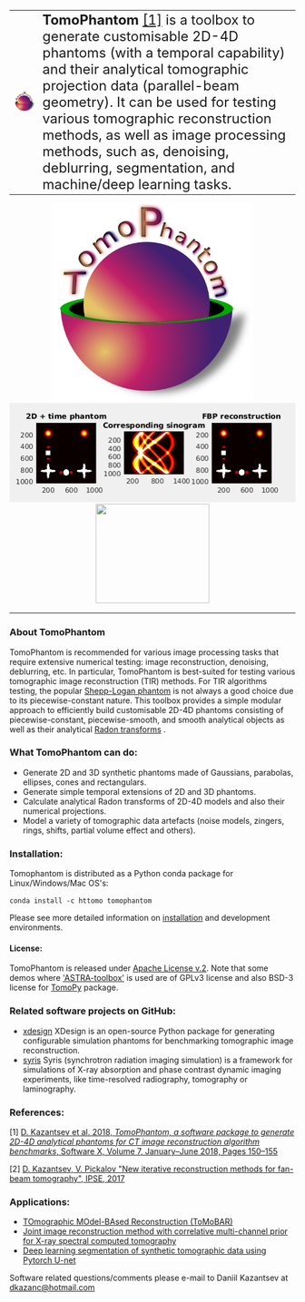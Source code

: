 <table>
    <tr>
        <td>
        <div align="left">
          <img src="docs/source/_static/tomophantom.png" width="550"><br>  
        </div>
        </td>
        <td>
        <font size="5"><b> TomoPhantom </b> <a href="https://doi.org/10.1016/j.softx.2018.05.003">[1]</a> is a toolbox to generate customisable 2D-4D phantoms (with a temporal capability) and their analytical tomographic projection data (parallel-beam geometry). It can be used for testing various tomographic reconstruction methods, as well as image processing methods, such as, denoising, deblurring, segmentation, and machine/deep learning tasks. </font>
        </td>
    </tr>
</table>

<div align="center">
  <img src="docs/source/_static/tomophantom_logo_transp.png" height="350"><br>
  <img src="docs/source/_static/models2Dtime/2DtModel14.gif" height="175"><img src="docs/img/models4D/model11_4D.gif "height="175" width="200"><br>
</div>

****************
 <div class="post-content">
        <h3 class="post-title">About TomoPhantom </h3>
        <p> TomoPhantom is recommended for various image processing tasks that require extensive numerical testing: image reconstruction, denoising, deblurring, etc. In particular, TomoPhantom is best-suited for testing various tomographic image reconstruction (TIR) methods. For TIR algorithms testing, the popular <a href="https://en.wikipedia.org/wiki/Shepp%E2%80%93Logan_phantom">Shepp-Logan phantom</a> is not always a good choice due to its piecewise-constant nature. This toolbox provides a simple modular approach to efficiently build customisable 2D-4D phantoms consisting of piecewise-constant, piecewise-smooth, and smooth analytical objects as well as their analytical <a href="https://en.wikipedia.org/wiki/Radon_transform">Radon transforms</a> .
        </p>
 </div>

### What **TomoPhantom** can do:         
 * Generate 2D and 3D synthetic phantoms made of Gaussians, parabolas, ellipses, cones and rectangulars.
 * Generate simple temporal extensions of 2D and 3D phantoms.
 * Calculate analytical Radon transforms of 2D-4D models and also their numerical projections.
 * Model a variety of tomographic data artefacts (noise models, zingers, rings, shifts, partial volume effect and others). 
 
### Installation:
Tomophantom is distributed as a Python conda package for Linux/Windows/Mac OS's:
```
conda install -c httomo tomophantom
```
Please see more detailed information on [installation](INSTALLATION.md) and development environments. 


#### License:
TomoPhantom is released under [Apache License v.2](http://www.apache.org/licenses/LICENSE-2.0). Note that some demos where ['ASTRA-toolbox'](http://www.astra-toolbox.com/) is used are of GPLv3 license and also BSD-3 license for [TomoPy](http://tomopy.readthedocs.io/en) package.

### Related software projects on GitHub:
- [xdesign](https://github.com/tomography/xdesign) XDesign is an open-source Python package for generating configurable simulation phantoms for benchmarking tomographic image reconstruction.
- [syris](https://github.com/ufo-kit/syris) Syris (synchrotron radiation imaging simulation) is a framework for simulations of X-ray absorption and phase contrast dynamic imaging experiments, like time-resolved radiography, tomography or laminography.

### References:

[1] [D. Kazantsev et al. 2018, *TomoPhantom, a software package to generate 2D-4D analytical phantoms for CT image reconstruction algorithm benchmarks*, Software X, Volume 7, January–June 2018, Pages 150–155](https://doi.org/10.1016/j.softx.2018.05.003)

[2] [D. Kazantsev, V. Pickalov "New iterative reconstruction methods for fan-beam tomography", IPSE, 2017](https://doi.org/10.1080/17415977.2017.1340946)

### Applications:
* [TOmographic MOdel-BAsed Reconstruction (ToMoBAR)](https://github.com/dkazanc/ToMoBAR)
* [Joint image reconstruction method with correlative multi-channel prior for X-ray spectral computed tomography](https://github.com/dkazanc/multi-channel-X-ray-CT)
* [Deep learning segmentation of synthetic tomographic data using Pytorch U-net](https://github.com/dkazanc/U-Net-tomography)

Software related questions/comments please e-mail to Daniil Kazantsev at dkazanc@hotmail.com